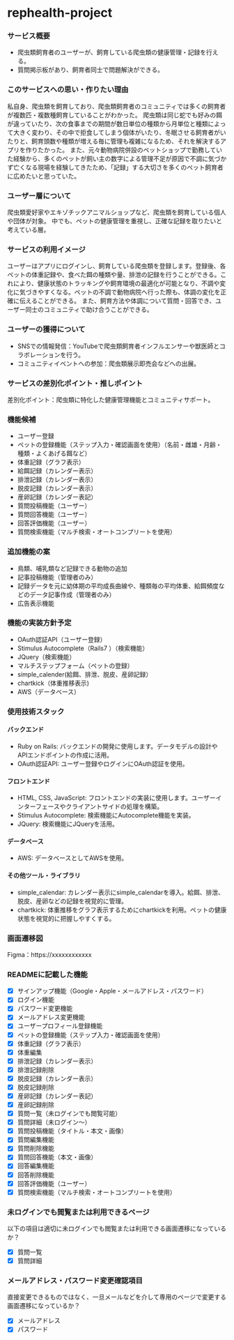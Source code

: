 # rephealth-project

### サービス概要
- 爬虫類飼育者のユーザーが、飼育している爬虫類の健康管理・記録を行える。
- 質問掲示板があり、飼育者同士で問題解決ができる。

### このサービスへの思い・作りたい理由
私自身、爬虫類を飼育しており、爬虫類飼育者のコミュニティでは多くの飼育者が複数匹・複数種飼育していることがわかった。
爬虫類は同じ蛇でも好みの餌が違っていたり、次の食事までの期間が数日単位の種類から月単位と種類によって大きく変わり、その中で拒食してしまう個体がいたり、冬眠させる飼育者がいたりと、飼育頭数や種類が増える毎に管理も複雑になるため、それを解決するアプリを作りたかった。
また、元々動物病院併設のペットショップで勤務していた経験から、多くのペットが飼い主の数字による管理不足が原因で不調に気づかず亡くなる現場を経験してきたため、「記録」する大切さを多くのペット飼育者に広めたいと思っていた。

### ユーザー層について
爬虫類愛好家やエキゾチックアニマルショップなど、爬虫類を飼育している個人や団体が対象。
中でも、ペットの健康管理を重視し、正確な記録を取りたいと考えている層。

### サービスの利用イメージ
ユーザーはアプリにログインし、飼育している爬虫類を登録します。登録後、各ペットの体重記録や、食べた餌の種類や量、排泄の記録を行うことができる。これにより、健康状態のトラッキングや飼育環境の最適化が可能となり、不調や変化に気づきやすくなる。ペットの不調で動物病院へ行った際も、体調の変化を正確に伝えることができる。
また、飼育方法や体調について質問・回答でき、ユーザー同士のコミュニティで助け合うことができる。

### ユーザーの獲得について
- SNSでの情報発信：YouTubeで爬虫類飼育者インフルエンサーや獣医師とコラボレーションを行う。
- コミュニティイベントへの参加：爬虫類展示即売会などへの出展。

### サービスの差別化ポイント・推しポイント
差別化ポイント：爬虫類に特化した健康管理機能とコミュニティサポート。

### 機能候補
- ユーザー登録
- ペットの登録機能（ステップ入力・確認画面を使用）（名前・雌雄・月齢・種類・よくあげる餌など）
- 体重記録（グラフ表示）
- 給餌記録（カレンダー表示）
- 排泄記録（カレンダー表示）
- 脱皮記録（カレンダー表示）
- 産卵記録（カレンダー表記）
- 質問投稿機能（ユーザー）
- 質問回答機能（ユーザー）
- 回答評価機能（ユーザー）
- 質問検索機能（マルチ検索・オートコンプリートを使用）

### 追加機能の案
- 鳥類、哺乳類など記録できる動物の追加
- 記事投稿機能（管理者のみ）
- 記録データを元に幼体期の平均成長曲線や、種類毎の平均体重、給餌頻度などのデータ記事作成（管理者のみ）
- 広告表示機能

### 機能の実装方針予定
- OAuth認証API（ユーザー登録）
- Stimulus Autocomplete（Rails7 ）（検索機能）
- JQuery（検索機能）
- マルチステップフォーム（ペットの登録）
- simple_calender(給餌、排泄、脱皮、産卵記録）
- chartkick（体重推移表示)
- AWS（データベース）

### 使用技術スタック
#### バックエンド
- Ruby on Rails: バックエンドの開発に使用します。データモデルの設計やAPIエンドポイントの作成に活用。
- OAuth認証API: ユーザー登録やログインにOAuth認証を使用。

#### フロントエンド
- HTML, CSS, JavaScript: フロントエンドの実装に使用します。ユーザーインターフェースやクライアントサイドの処理を構築。
- Stimulus Autocomplete: 検索機能にAutocomplete機能を実装。
- JQuery: 検索機能にJQueryを活用。

#### データベース
- AWS: データベースとしてAWSを使用。

#### その他ツール・ライブラリ
- simple_calendar: カレンダー表示にsimple_calendarを導入。給餌、排泄、脱皮、産卵などの記録を視覚的に管理。
- chartkick: 体重推移をグラフ表示するためにchartkickを利用。ペットの健康状態を視覚的に把握しやすくする。

### 画面遷移図
Figma：https://xxxxxxxxxxxx

### READMEに記載した機能
- [x] サインアップ機能（Google・Apple・メールアドレス・パスワード）
- [x] ログイン機能
- [x] パスワード変更機能
- [x] メールアドレス変更機能
- [x] ユーザープロフィール登録機能
- [x] ペットの登録機能（ステップ入力・確認画面を使用）
- [x] 体重記録（グラフ表示）
- [x] 体重編集
- [x] 排泄記録（カレンダー表示）
- [x] 排泄記録削除
- [x] 脱皮記録（カレンダー表示）
- [x] 脱皮記録削除
- [x] 産卵記録（カレンダー表記）
- [x] 産卵記録削除
- [x] 質問一覧（未ログインでも閲覧可能）
- [x] 質問詳細（未ログイン〜）
- [x] 質問投稿機能（タイトル・本文・画像）
- [x] 質問編集機能
- [x] 質問削除機能
- [x] 質問回答機能（本文・画像）
- [x] 回答編集機能
- [x] 回答削除機能
- [x] 回答評価機能（ユーザー）
- [x] 質問検索機能（マルチ検索・オートコンプリートを使用）

### 未ログインでも閲覧または利用できるページ
以下の項目は適切に未ログインでも閲覧または利用できる画面遷移になっているか？
- [x] 質問一覧
- [x] 質問詳細

### メールアドレス・パスワード変更確認項目
直接変更できるものではなく、一旦メールなどを介して専用のページで変更する画面遷移になっているか？
- [x] メールアドレス
- [x] パスワード